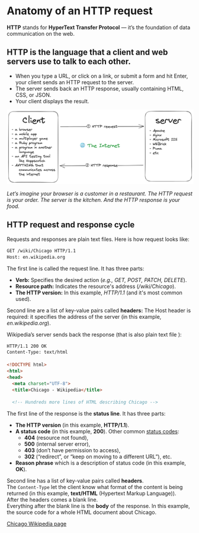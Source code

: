 # Anatomy of an HTTP request

**HTTP** stands for **HyperText Transfer Protocol** — it’s the foundation of data communication on the web.

## HTTP is the language that a client and web servers use to talk to each other.

- When you type a URL, or click on a link, or submit a form and hit Enter, your client sends an HTTP request to the server.
- The server sends back an HTTP response, usually containing HTML, CSS, or JSON.
- Your client displays the result.

![client-server](/DPI/images/client-server.png)

_Let’s imagine your browser is a customer in a restaurant. The HTTP request is your order. The server is the kitchen. And the HTTP response is your food._

## HTTP request and response cycle

Requests and responses are plain text files.
Here is how request looks like:

```html
GET /wiki/Chicago HTTP/1.1
Host: en.wikipedia.org
```
The first line is called the request line. It has three parts:

- **Verb:** Specifies the desired action (_e.g., GET, POST, PATCH, DELETE_).
- **Resource path:** Indicates the resource's address (_/wiki/Chicago_).
- **The HTTP version:** In this example, _HTTP/1.1_ (and it's most common used).

Second line are a list of key-value pairs called **headers:** The Host header is required: it specifies the address of the server (in this example, _en.wikipedia.org_).

Wikipedia’s server sends back the response (that is also plain text file ):

```html
HTTP/1.1 200 OK
Content-Type: text/html

<!DOCTYPE html>
<html>
<head>
  <meta charset="UTF-8">
  <title>Chicago - Wikipedia</title>

  <!-- Hundreds more lines of HTML describing Chicago -->
```

The first line of the response is the **status line**. It has three parts:
- **The HTTP version** (in this example, **HTTP/1.1**).
- **A status code** (in this example, **200**). Other common [status codes](https://http.cat/):
  - **404** (resource not found), 
  - **500** (internal server error), 
  - **403** (don’t have permission to access), 
  - **302** (“redirect”, or “keep on moving to a different URL”), etc.
- **Reason phrase** which is a description of status code (in this example, **OK**).

Second line has a list of key-value pairs called **headers**.  
The `Content-Type` let the client know what format of the content is being returned (in this example, **text/HTML** (Hypertext Markup Language)).  
After the headers comes a blank line.  
Everything after the blank line is the **body** of the response. In this example, the source code for a whole HTML document about Chicago.  

[Chicago Wikipedia page](https://en.wikipedia.org/wiki/Chicago)